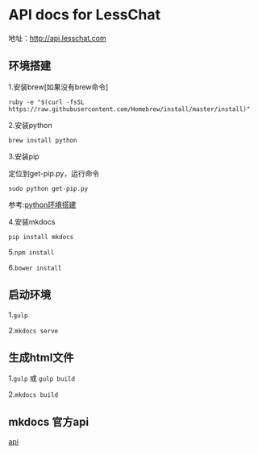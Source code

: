 # API docs for LessChat 

地址：http://api.lesschat.com

## 环境搭建

   1.安装brew[如果没有brew命令]

   `ruby -e "$(curl -fsSL https://raw.githubusercontent.com/Homebrew/install/master/install)"`

   2.安装python

   `brew install python`

   3.安装pip

   定位到get-pip.py，运行命令

   `sudo python get-pip.py`

   参考:[python环境搭建](http://blog.csdn.net/fancylovejava/article/details/39140373)

   4.安装mkdocs

   `pip install mkdocs`

   5.`npm install`

   6.`bower install`


## 启动环境
   1.`gulp`

   2.`mkdocs serve`


## 生成html文件

   1.`gulp` 或 `gulp build`

   2.`mkdocs build`

## mkdocs 官方api

[api](http://markdown-docs-zh.readthedocs.org/zh_CN/latest/)
